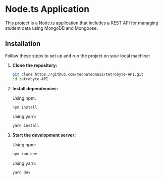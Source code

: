 # Node.ts Application

This project is a Node.ts application that includes a REST API for managing student data using MongoDB and Mongoose.

## Installation

Follow these steps to set up and run the project on your local machine:

1. **Clone the repository:**

   ```bash
   git clone https://github.com/teonateona12/tetrobyte-API.git
   cd tetrobyte-API
   ```

2. **Install dependencies:**

   Using npm:

   ```bash
   npm install

   ```

   Using yarn:

   ```bash
   yarn install

   ```

3. **Start the development server:**

   Using npm:

   ```bash
   npm run dev

   ```

   Using yarn:

   ```bash
   yarn dev

   ```
